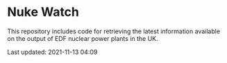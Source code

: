 # Nuke Watch

This repository includes code for retrieving the latest information available on the output of EDF nuclear power plants in the UK.

Last updated: 2021-11-13 04:09
